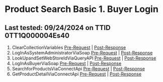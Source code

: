 # Product Search Basic 1. Buyer Login
## Last tested: 09/24/2024 on TTID 0TT1Q000004Es40

1. ClearCollectionVariables [Pre-Request](../LegoBin/ClearCollectionVariables_PreRequest.js) | [Post-Response](../LegoBin/ClearCollectionVariables_PostResponse.js)
1. LogInAsSystemAdministratorViaSoap [Pre-Request](../LegoBin/LogInAsSystemAdministratorViaSoap_PreRequest.js) | [Post-Response](../LegoBin/LogInAsSystemAdministratorViaSoap_PostResponse.js)
1. LookUpandSetWebStoreIdViaQueryAPI [Pre-Request](../LegoBin/LookUpandSetWebStoreIdViaQueryAPI_PreRequest.js) | [Post-Response](../LegoBin/LookUpandSetWebStoreIdViaQueryAPI_PostResponse.js)
1. LogInAsBuyerViaSoap [Pre-Request](../LegoBin/LogInAsBuyerViaSoap_PreRequest.js) | [Post-Response](../LegoBin/LogInAsBuyerViaSoap_PostResponse.js)
1. SearchforProductsViaConnectApi [Pre-Request](../LegoBin/SearchforProductsViaConnectApi_PreRequest.js) | [Post-Response](../LegoBin/SearchforProductsViaConnectApi_PostResponse.js)
1. GetProductDetailViaConnectApi [Pre-Request](../LegoBin/GetProductDetailViaConnectApi_PreRequest.js) | [Post-Response](../LegoBin/GetProductDetailViaConnectApi_PostResponse.js)